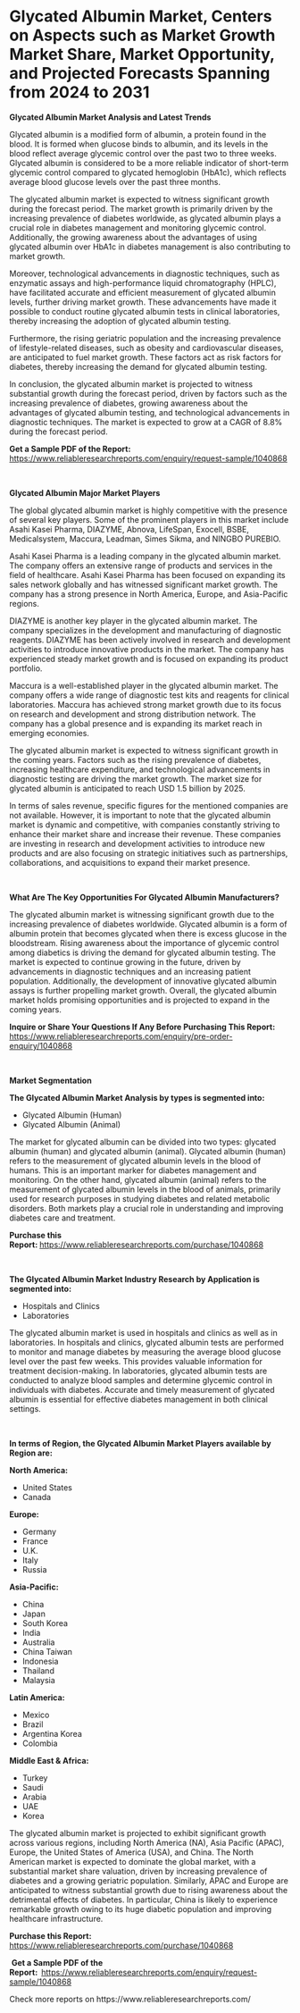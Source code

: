<p><h1>Glycated Albumin Market, Centers on Aspects such as Market Growth Market Share, Market Opportunity, and Projected Forecasts Spanning from 2024 to 2031</h1></p><p><strong>Glycated Albumin Market Analysis and Latest Trends</strong></p>
<p><p>Glycated albumin is a modified form of albumin, a protein found in the blood. It is formed when glucose binds to albumin, and its levels in the blood reflect average glycemic control over the past two to three weeks. Glycated albumin is considered to be a more reliable indicator of short-term glycemic control compared to glycated hemoglobin (HbA1c), which reflects average blood glucose levels over the past three months.</p><p>The glycated albumin market is expected to witness significant growth during the forecast period. The market growth is primarily driven by the increasing prevalence of diabetes worldwide, as glycated albumin plays a crucial role in diabetes management and monitoring glycemic control. Additionally, the growing awareness about the advantages of using glycated albumin over HbA1c in diabetes management is also contributing to market growth.</p><p>Moreover, technological advancements in diagnostic techniques, such as enzymatic assays and high-performance liquid chromatography (HPLC), have facilitated accurate and efficient measurement of glycated albumin levels, further driving market growth. These advancements have made it possible to conduct routine glycated albumin tests in clinical laboratories, thereby increasing the adoption of glycated albumin testing.</p><p>Furthermore, the rising geriatric population and the increasing prevalence of lifestyle-related diseases, such as obesity and cardiovascular diseases, are anticipated to fuel market growth. These factors act as risk factors for diabetes, thereby increasing the demand for glycated albumin testing.</p><p>In conclusion, the glycated albumin market is projected to witness substantial growth during the forecast period, driven by factors such as the increasing prevalence of diabetes, growing awareness about the advantages of glycated albumin testing, and technological advancements in diagnostic techniques. The market is expected to grow at a CAGR of 8.8% during the forecast period.</p></p>
<p><strong>Get a Sample PDF of the Report:&nbsp;</strong> <a href="https://www.reliableresearchreports.com/enquiry/request-sample/1040868">https://www.reliableresearchreports.com/enquiry/request-sample/1040868</a></p>
<p>&nbsp;</p>
<p><strong>Glycated Albumin Major Market Players</strong></p>
<p><p>The global glycated albumin market is highly competitive with the presence of several key players. Some of the prominent players in this market include Asahi Kasei Pharma, DIAZYME, Abnova, LifeSpan, Exocell, BSBE, Medicalsystem, Maccura, Leadman, Simes Sikma, and NINGBO PUREBIO. </p><p>Asahi Kasei Pharma is a leading company in the glycated albumin market. The company offers an extensive range of products and services in the field of healthcare. Asahi Kasei Pharma has been focused on expanding its sales network globally and has witnessed significant market growth. The company has a strong presence in North America, Europe, and Asia-Pacific regions.</p><p>DIAZYME is another key player in the glycated albumin market. The company specializes in the development and manufacturing of diagnostic reagents. DIAZYME has been actively involved in research and development activities to introduce innovative products in the market. The company has experienced steady market growth and is focused on expanding its product portfolio.</p><p>Maccura is a well-established player in the glycated albumin market. The company offers a wide range of diagnostic test kits and reagents for clinical laboratories. Maccura has achieved strong market growth due to its focus on research and development and strong distribution network. The company has a global presence and is expanding its market reach in emerging economies.</p><p>The glycated albumin market is expected to witness significant growth in the coming years. Factors such as the rising prevalence of diabetes, increasing healthcare expenditure, and technological advancements in diagnostic testing are driving the market growth. The market size for glycated albumin is anticipated to reach USD 1.5 billion by 2025.</p><p>In terms of sales revenue, specific figures for the mentioned companies are not available. However, it is important to note that the glycated albumin market is dynamic and competitive, with companies constantly striving to enhance their market share and increase their revenue. These companies are investing in research and development activities to introduce new products and are also focusing on strategic initiatives such as partnerships, collaborations, and acquisitions to expand their market presence.</p></p>
<p>&nbsp;</p>
<p><strong>What Are The Key Opportunities For Glycated Albumin Manufacturers?</strong></p>
<p><p>The glycated albumin market is witnessing significant growth due to the increasing prevalence of diabetes worldwide. Glycated albumin is a form of albumin protein that becomes glycated when there is excess glucose in the bloodstream. Rising awareness about the importance of glycemic control among diabetics is driving the demand for glycated albumin testing. The market is expected to continue growing in the future, driven by advancements in diagnostic techniques and an increasing patient population. Additionally, the development of innovative glycated albumin assays is further propelling market growth. Overall, the glycated albumin market holds promising opportunities and is projected to expand in the coming years.</p></p>
<p><strong>Inquire or Share Your Questions If Any Before Purchasing This Report:</strong> <a href="https://www.reliableresearchreports.com/enquiry/pre-order-enquiry/1040868">https://www.reliableresearchreports.com/enquiry/pre-order-enquiry/1040868</a></p>
<p>&nbsp;</p>
<p><strong>Market Segmentation</strong></p>
<p><strong>The Glycated Albumin Market Analysis by types is segmented into:</strong></p>
<p><ul><li>Glycated Albumin (Human)</li><li>Glycated Albumin (Animal)</li></ul></p>
<p><p>The market for glycated albumin can be divided into two types: glycated albumin (human) and glycated albumin (animal). Glycated albumin (human) refers to the measurement of glycated albumin levels in the blood of humans. This is an important marker for diabetes management and monitoring. On the other hand, glycated albumin (animal) refers to the measurement of glycated albumin levels in the blood of animals, primarily used for research purposes in studying diabetes and related metabolic disorders. Both markets play a crucial role in understanding and improving diabetes care and treatment.</p></p>
<p><strong>Purchase this Report:&nbsp;</strong><a href="https://www.reliableresearchreports.com/purchase/1040868">https://www.reliableresearchreports.com/purchase/1040868</a></p>
<p>&nbsp;</p>
<p><strong>The Glycated Albumin Market Industry Research by Application is segmented into:</strong></p>
<p><ul><li>Hospitals and Clinics</li><li>Laboratories</li></ul></p>
<p><p>The glycated albumin market is used in hospitals and clinics as well as in laboratories. In hospitals and clinics, glycated albumin tests are performed to monitor and manage diabetes by measuring the average blood glucose level over the past few weeks. This provides valuable information for treatment decision-making. In laboratories, glycated albumin tests are conducted to analyze blood samples and determine glycemic control in individuals with diabetes. Accurate and timely measurement of glycated albumin is essential for effective diabetes management in both clinical settings.</p></p>
<p>&nbsp;</p>
<p><strong>In terms of Region, the Glycated Albumin Market Players available by Region are:</strong></p>
<p>
    <p> <strong> North America: </strong>
        <ul>
            <li>United States</li>
            <li>Canada</li>
        </ul>
        </p> 
    <p> <strong> Europe: </strong>
        <ul>
            <li>Germany</li>
            <li>France</li>
            <li>U.K.</li>
            <li>Italy</li>
            <li>Russia</li>
        </ul>
        </p> 
    <p> <strong> Asia-Pacific: </strong>
        <ul>
            <li>China</li>
            <li>Japan</li>
            <li>South Korea</li>
            <li>India</li>
            <li>Australia</li>
            <li>China Taiwan</li>
            <li>Indonesia</li>
            <li>Thailand</li>
            <li>Malaysia</li>
        </ul>
        </p> 
    <p> <strong> Latin America: </strong>
        <ul>
            <li>Mexico</li>
            <li>Brazil</li>
            <li>Argentina Korea</li>
            <li>Colombia</li>
        </ul>
        </p> 
    <p> <strong> Middle East & Africa: </strong>
        <ul>
            <li>Turkey</li>
            <li>Saudi</li>
            <li>Arabia</li>
            <li>UAE</li>
            <li>Korea</li>
        </ul>
    </p>
    </p>
<p><p>The glycated albumin market is projected to exhibit significant growth across various regions, including North America (NA), Asia Pacific (APAC), Europe, the United States of America (USA), and China. The North American market is expected to dominate the global market, with a substantial market share valuation, driven by increasing prevalence of diabetes and a growing geriatric population. Similarly, APAC and Europe are anticipated to witness substantial growth due to rising awareness about the detrimental effects of diabetes. In particular, China is likely to experience remarkable growth owing to its huge diabetic population and improving healthcare infrastructure.</p></p>
<p><strong>Purchase this Report: </strong><a href="https://www.reliableresearchreports.com/purchase/1040868">https://www.reliableresearchreports.com/purchase/1040868</a></p>
<p>&nbsp;<strong>Get a Sample PDF of the Report:&nbsp;&nbsp;</strong><a href="https://www.reliableresearchreports.com/enquiry/request-sample/1040868">https://www.reliableresearchreports.com/enquiry/request-sample/1040868</a></p>
<p><strong></strong></p>
<p>Check more reports on https://www.reliableresearchreports.com/</p>